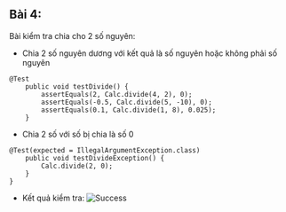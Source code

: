 ## Bài 4:

Bài kiểm tra chia cho 2 số nguyên:

- Chia 2 số nguyên dương với kết quả là số nguyên hoặc không phải số nguyên

```java_holder_method_tree
@Test
    public void testDivide() {
        assertEquals(2, Calc.divide(4, 2), 0);
        assertEquals(-0.5, Calc.divide(5, -10), 0);
        assertEquals(0.1, Calc.divide(1, 8), 0.025);
    }
```

- Chia 2 số với số bị chia là số 0

```java_holder_method_tree
@Test(expected = IllegalArgumentException.class)
    public void testDivideException() {
        Calc.divide(2, 0);
    }
}
```

- Kết quả kiểm tra:
![Success](https://i.ibb.co/GtZNJck/test-all-passed.png)
